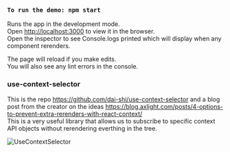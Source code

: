 ### `To run the demo: npm start`
Runs the app in the development mode.<br />
Open [http://localhost:3000](http://localhost:3000) to view it in the browser.<br />
Open the inspector to see Console.logs printed which will display when any component rerenders.

The page will reload if you make edits.<br />
You will also see any lint errors in the console.

### use-context-selector
This is the repo https://github.com/dai-shi/use-context-selector and a blog post from the creator on the ideas https://blog.axlight.com/posts/4-options-to-prevent-extra-rerenders-with-react-context/ <br />
This is a very useful library that allows us to subscribe to specific context API objects without rerendering 
everthing in the tree.

![UseContextSelector](https://user-images.githubusercontent.com/847913/93117399-a0f05b80-f673-11ea-99ad-5cf696510ca1.png)
